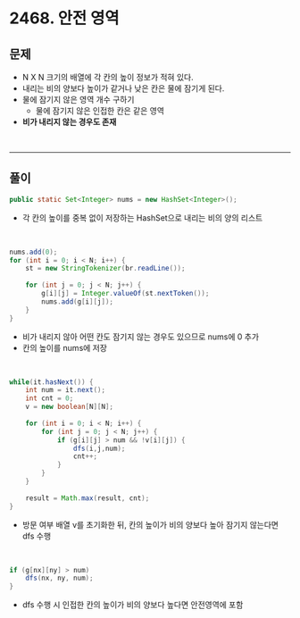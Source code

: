 # 2468. 안전 영역
## 문제
* N X N 크기의 배열에 각 칸의 높이 정보가 적혀 있다.
* 내리는 비의 양보다 높이가 같거나 낮은 칸은 물에 잠기게 된다.
* 물에 잠기지 않은 영역 개수 구하기
    * 물에 잠기지 않은 인접한 칸은 같은 영역
* **비가 내리지 않는 경우도 존재**

<br>

---
## 풀이
``` java
public static Set<Integer> nums = new HashSet<Integer>();
```
* 각 칸의 높이를 중복 없이 저장하는 HashSet으로 내리는 비의 양의 리스트

<br>

``` java
nums.add(0);
for (int i = 0; i < N; i++) {
    st = new StringTokenizer(br.readLine());
    
    for (int j = 0; j < N; j++) {
        g[i][j] = Integer.valueOf(st.nextToken());
        nums.add(g[i][j]);				
    }
}
```
* 비가 내리지 않아 어떤 칸도 잠기지 않는 경우도 있으므로 nums에 0 추가
* 칸의 높이를 nums에 저장

<br>

``` java
while(it.hasNext()) {
    int num = it.next();
    int cnt = 0;
    v = new boolean[N][N];
    
    for (int i = 0; i < N; i++) {
        for (int j = 0; j < N; j++) {
            if (g[i][j] > num && !v[i][j]) {
                dfs(i,j,num);
                cnt++;
            }
        }
    }
    
    result = Math.max(result, cnt);
}
```
* 방문 여부 배열 v를 초기화한 뒤, 칸의 높이가 비의 양보다 높아 잠기지 않는다면 dfs 수행

<br>

``` java
if (g[nx][ny] > num)
    dfs(nx, ny, num);
}
```
* dfs 수행 시 인접한 칸의 높이가 비의 양보다 높다면 안전영역에 포함
